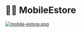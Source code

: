 # 🎉🎉 MobileEstore
[![mobile-estore.png](https://i.postimg.cc/1tKs0YgS/mobile-estore.png)](https://postimg.cc/BLtr4pc7)
